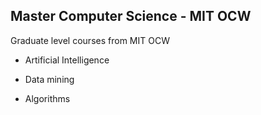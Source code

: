 ## Master Computer Science - MIT OCW 
Graduate level courses from MIT OCW 

- Artificial Intelligence




- Data mining



- Algorithms 

